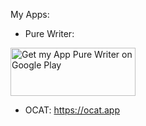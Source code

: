 My Apps:

* Pure Writer:

<a href='https://play.google.com/store/apps/details?id=com.drakeet.purewriter'><img alt='Get my App Pure Writer on Google Play' src='https://play.google.com/intl/en_us/badges/images/generic/en_badge_web_generic.png' width=200 height=77/></a>

* OCAT: https://ocat.app